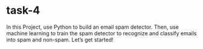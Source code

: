# task-4
In this Project, use Python to build an email spam detector. Then, use machine learning to train the spam detector to recognize and classify emails into spam and non-spam. Let’s get started!
